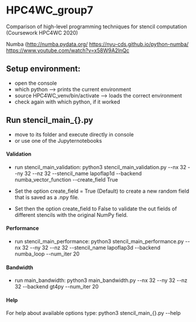 # HPC4WC_group7
Comparison of high-level programming techniques for stencil computation (Coursework HPC4WC 2020)

Numba (http://numba.pydata.org/ 
https://nyu-cds.github.io/python-numba/
https://www.youtube.com/watch?v=x58W9A2lnQc 

## Setup environment:
- open the console
- which python --> prints the current environment
- source HPC4WC_venv/bin/activate --> loads the correct environment
- check again with which python, if it worked

## Run stencil_main_{}.py
- move to its folder and execute directly in console
- or use one of the Jupyternotebooks

#### Validation
- run stencil_main_validation:
python3 stencil_main_validation.py --nx 32 --ny 32 --nz 32 --stencil_name lapoflap1d --backend numba_vector_function --create_field True

- Set the option create_field = True (Default) to create a new random field that is saved as a .npy file.
- Set then the option create_field to False to validate the out fields of different stencils with the original NumPy field.

#### Performance
- run stencil_main_performance:
python3 stencil_main_performance.py --nx 32 --ny 32 --nz 32 --stencil_name lapoflap3d --backend numba_loop --num_iter 20

#### Bandwidth
- run main_bandwidth:
python3 main_bandwidth.py --nx 32 --ny 32 --nz 32 --backend gt4py --num_iter 20


#### Help
For help about available options type: 
python3 stencil_main_{}.py --help



  
